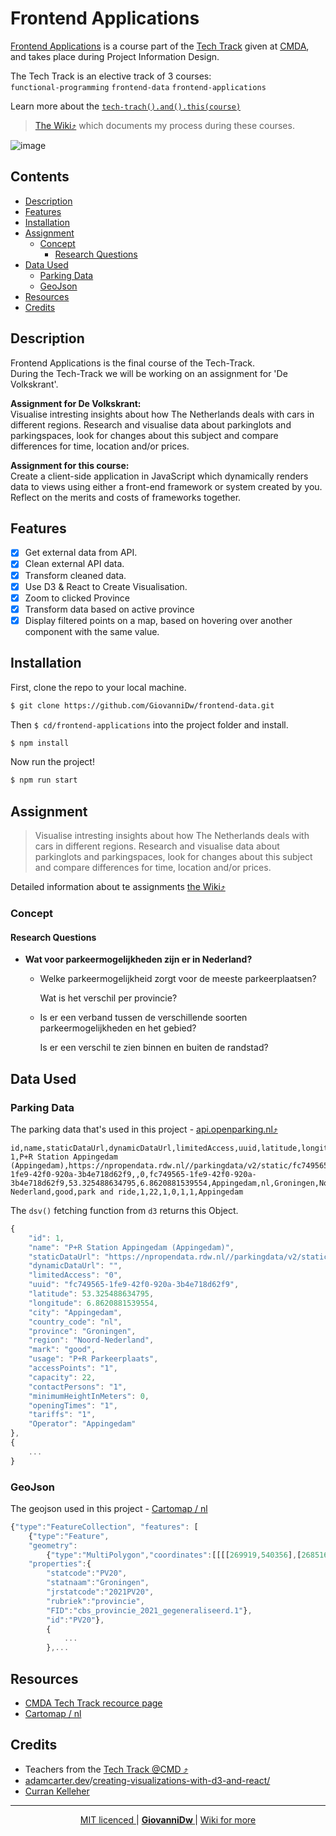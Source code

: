 <h1> Frontend Applications </h1>

[Frontend Applications](https://cmda-tt.github.io/course-20-21/courses/frontend-applications/) is a course part of the [Tech Track](https://github.com/cmda-tt) given at [CMDA](https://github.com/cmda), and takes place during Project Information Design.

The Tech Track is an elective track of 3 courses:  
`functional-programming` `frontend-data` `frontend-applications`

Learn more about the [`tech-trach().and().this(course)`](https://github.com/cmda-tt/course-20-21)

> [The Wiki⤴︎](https://github.com/GiovanniDw/frontend-applications/wiki) which documents my process during these courses.

![image](https://github.com/GiovanniDw/frontend-applications/wiki/assets/visual.png)

<h2> Contents</h2>

- [Description](#description)
- [Features](#features)
- [Installation](#installation)
- [Assignment](#assignment)
  - [Concept](#concept)
    - [Research Questions](#research-questions)
- [Data Used](#data-used)
  - [Parking Data](#parking-data)
  - [GeoJson](#geojson)
- [Resources](#resources)
- [Credits](#credits)

## Description

Frontend Applications is the final course of the Tech-Track.  
During the Tech-Track we will be working on an assignment for 'De Volkskrant'.

**Assignment for De Volkskrant:**  
Visualise intresting insights about how The Netherlands deals with cars in different regions. Research and visualise data about parkinglots and parkingspaces, look for changes about this subject and compare differences for time, location and/or prices.

**Assignment for this course:**  
Create a client-side application in JavaScript which dynamically renders data to views using either a front-end framework or system created by you. Reflect on the merits and costs of frameworks together.

## Features

-   [x] Get external data from API.
-   [x] Clean external API data.
-   [x] Transform cleaned data.
-   [x] Use D3 & React to Create Visualisation.
-   [x] Zoom to clicked Province
-   [x] Transform data based on active province
-   [x] Display filtered points on a map, based on hovering over another component with the same value.

## Installation

First, clone the repo to your local machine.

```zsh
$ git clone https://github.com/GiovanniDw/frontend-data.git
```

Then `$ cd/frontend-applications` into the project folder and install.

```zsh
$ npm install
```

Now run the project!

```zsh
$ npm run start
```

## Assignment

> Visualise intresting insights about how The Netherlands deals with cars in different regions. Research and visualise data about parkinglots and parkingspaces, look for changes about this subject and compare differences for time, location and/or prices.

Detailed information about te assignments [the Wiki⤴︎](https://github.com/GiovanniDw/frontend-applications/wiki/Concept)

### Concept

#### Research Questions

-   **Wat voor parkeermogelijkheden zijn er in Nederland?**

    -   Welke parkeermogelijkheid zorgt voor de meeste parkeerplaatsen?

        Wat is het verschil per provincie?

    -   Is er een verband tussen de verschillende soorten parkeermogelijkheden en het gebied?

        Is er een verschil te zien binnen en buiten de randstad?

## Data Used

### Parking Data

The parking data that's used in this project - [api.openparking.nl⤴︎](https://www.parkeerdatacatalogus.nl/#parkeerdata)

```csv
id,name,staticDataUrl,dynamicDataUrl,limitedAccess,uuid,latitude,longitude,city,country_code,province,region,mark,usage,accessPoints,capacity,contactPersons,minimumHeightInMeters,openingTimes,tariffs,Operator
1,P+R Station Appingedam (Appingedam),https://npropendata.rdw.nl//parkingdata/v2/static/fc749565-1fe9-42f0-920a-3b4e718d62f9,,0,fc749565-1fe9-42f0-920a-3b4e718d62f9,53.325488634795,6.8620881539554,Appingedam,nl,Groningen,Noord-Nederland,good,park and ride,1,22,1,0,1,1,Appingedam
```

The `dsv()` fetching function from `d3` returns this Object.

```js
{
	"id": 1,
	"name": "P+R Station Appingedam (Appingedam)",
	"staticDataUrl": "https://npropendata.rdw.nl//parkingdata/v2/static/fc749565-1fe9-42f0-920a-3b4e718d62f9",
	"dynamicDataUrl": "",
	"limitedAccess": "0",
	"uuid": "fc749565-1fe9-42f0-920a-3b4e718d62f9",
	"latitude": 53.325488634795,
	"longitude": 6.8620881539554,
	"city": "Appingedam",
	"country_code": "nl",
	"province": "Groningen",
	"region": "Noord-Nederland",
	"mark": "good",
	"usage": "P+R Parkeerplaats",
	"accessPoints": "1",
	"capacity": 22,
	"contactPersons": "1",
	"minimumHeightInMeters": 0,
	"openingTimes": "1",
	"tariffs": "1",
	"Operator": "Appingedam"
},
{
	...
}

```

### GeoJson

The geojson used in this project - [Cartomap / nl](https://github.com/cartomap/nl)

```js
{"type":"FeatureCollection", "features": [
    {"type":"Feature",
    "geometry":
        {"type":"MultiPolygon","coordinates":[[[[269919,540356],[268516,541104],[...]]]]]},
    "properties":{
        "statcode":"PV20",
        "statnaam":"Groningen",
        "jrstatcode":"2021PV20",
        "rubriek":"provincie",
        "FID":"cbs_provincie_2021_gegeneraliseerd.1"},
        "id":"PV20"},
        {
            ...
        },...

```

## Resources

-   [CMDA Tech Track recource page](https://cmda-tt.github.io/course-20-21/resources/)
-   [Cartomap / nl](https://github.com/cartomap/nl)

## Credits

-   Teachers from the [Tech Track @CMD ⤴︎](https://github.com/cmda-tt/)
-   [adamcarter.dev](https://adamcarter.dev)/[creating-visualizations-with-d3-and-react/](https://adamcarter.dev/creating-visualizations-with-d3-and-react/)
-   [Curran Kelleher](https://github.com/curran)

---

<p align="center">
<a align="left" href="https://github.com/GiovanniDw/frontend-applications/blob/main/LICENSE"> MIT licenced </a>
 <span>|</span> 
 <a align="center" href="https://github.com/GiovanniDw/"><strong> GiovanniDw </strong> </a>
<span>|</span>
<a align="right" href="https://github.com/GiovanniDw/frontend-applications/wiki"> Wiki for more </a>
</p>
